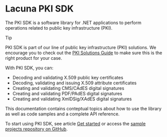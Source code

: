 ﻿# Lacuna PKI SDK

The PKI SDK is a software library for .NET applications to perform operations related to public key infrastructure (PKI).

> [!TIP]
> PKI SDK is part of our line of public key infrastructure (PKI) solutions. We encourage you to check out the
> [PKI Solutions Guide](../pki-guide/index.md) to make sure this is the right product for your case.

With PKI SDK, you can:

* Decoding and validating X.509 public key certificates
* Decoding, validating and issuing X.509 attribute certificates
* Creating and validating CMS/CAdES digital signatures
* Creating and validating PDF/PAdES digital signatures
* Creating and validating XmlDSig/XAdES digital signatures

This documentation contains conteptual topics about how to use the library as well as code samples and a complete API reference.

To start using PKI SDK, see article [Get started](get-started/index.md) or access the [sample projects repository on GitHub](https://github.com/LacunaSoftware/PkiSuiteSamples/tree/master/dotnet).
